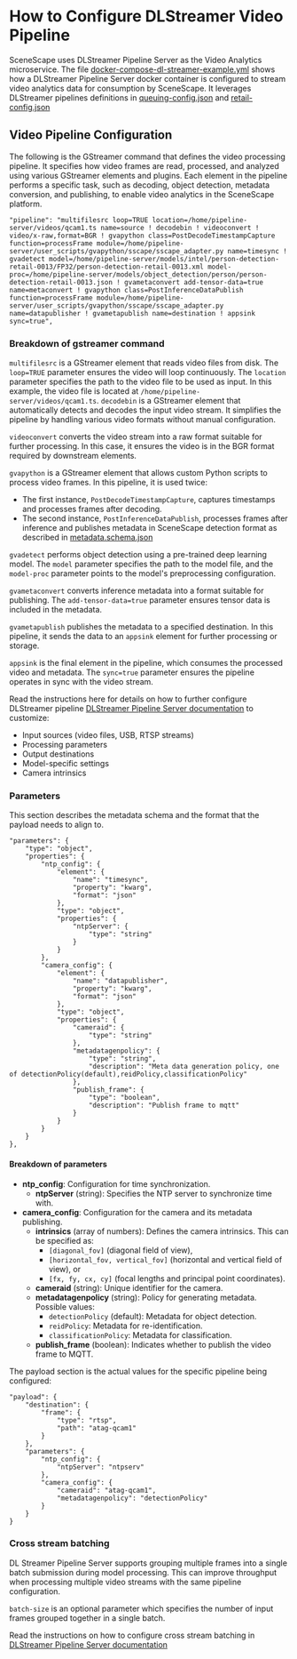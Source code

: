 # How to Configure DLStreamer Video Pipeline

SceneScape uses DLStreamer Pipeline Server as the Video Analytics microservice. The file [docker-compose-dl-streamer-example.yml](/sample_data/docker-compose-dl-streamer-example.yml) shows how a DLStreamer Pipeline Server docker container is configured to stream video analytics data for consumption by SceneScape. It leverages DLStreamer pipelines definitions in [queuing-config.json](/dlstreamer-pipeline-server/queuing-config.json) and [retail-config.json](/dlstreamer-pipeline-server/retail-config.json)

## Video Pipeline Configuration

The following is the GStreamer command that defines the video processing pipeline. It specifies how video frames are read, processed, and analyzed using various GStreamer elements and plugins. Each element in the pipeline performs a specific task, such as decoding, object detection, metadata conversion, and publishing, to enable video analytics in the SceneScape platform.

```
"pipeline": "multifilesrc loop=TRUE location=/home/pipeline-server/videos/qcam1.ts name=source ! decodebin ! videoconvert ! video/x-raw,format=BGR ! gvapython class=PostDecodeTimestampCapture function=processFrame module=/home/pipeline-server/user_scripts/gvapython/sscape/sscape_adapter.py name=timesync ! gvadetect model=/home/pipeline-server/models/intel/person-detection-retail-0013/FP32/person-detection-retail-0013.xml model-proc=/home/pipeline-server/models/object_detection/person/person-detection-retail-0013.json ! gvametaconvert add-tensor-data=true name=metaconvert ! gvapython class=PostInferenceDataPublish function=processFrame module=/home/pipeline-server/user_scripts/gvapython/sscape/sscape_adapter.py name=datapublisher ! gvametapublish name=destination ! appsink sync=true",
```

### Breakdown of gstreamer command

`multifilesrc` is a GStreamer element that reads video files from disk. The `loop=TRUE` parameter ensures the video will loop continuously. The `location` parameter specifies the path to the video file to be used as input. In this example, the video file is located at `/home/pipeline-server/videos/qcam1.ts`.
`decodebin` is a GStreamer element that automatically detects and decodes the input video stream. It simplifies the pipeline by handling various video formats without manual configuration.

`videoconvert` converts the video stream into a raw format suitable for further processing. In this case, it ensures the video is in the BGR format required by downstream elements.

`gvapython` is a GStreamer element that allows custom Python scripts to process video frames. In this pipeline, it is used twice:

- The first instance, `PostDecodeTimestampCapture`, captures timestamps and processes frames after decoding.
- The second instance, `PostInferenceDataPublish`, processes frames after inference and publishes metadata in SceneScape detection format as described in [metadata.schema.json](/controller/src/schema/metadata.schema.json)

`gvadetect` performs object detection using a pre-trained deep learning model. The `model` parameter specifies the path to the model file, and the `model-proc` parameter points to the model's preprocessing configuration.

`gvametaconvert` converts inference metadata into a format suitable for publishing. The `add-tensor-data=true` parameter ensures tensor data is included in the metadata.

`gvametapublish` publishes the metadata to a specified destination. In this pipeline, it sends the data to an `appsink` element for further processing or storage.

`appsink` is the final element in the pipeline, which consumes the processed video and metadata. The `sync=true` parameter ensures the pipeline operates in sync with the video stream.

Read the instructions here for details on how to further configure DLStreamer pipeline [DLStreamer Pipeline Server documentation](https://github.com/open-edge-platform/edge-ai-libraries/tree/main/microservices/dlstreamer-pipeline-server/docs/user-guide) to customize:

- Input sources (video files, USB, RTSP streams)
- Processing parameters
- Output destinations
- Model-specific settings
- Camera intrinsics

### Parameters

This section describes the metadata schema and the format that the payload needs to align to.

```
"parameters": {
    "type": "object",
    "properties": {
        "ntp_config": {
            "element": {
                "name": "timesync",
                "property": "kwarg",
                "format": "json"
            },
            "type": "object",
            "properties": {
                "ntpServer": {
                    "type": "string"
                }
            }
        },
        "camera_config": {
            "element": {
                "name": "datapublisher",
                "property": "kwarg",
                "format": "json"
            },
            "type": "object",
            "properties": {
                "cameraid": {
                    "type": "string"
                },
                "metadatagenpolicy": {
                    "type": "string",
                    "description": "Meta data generation policy, one of detectionPolicy(default),reidPolicy,classificationPolicy"
                },
                "publish_frame": {
                    "type": "boolean",
                    "description": "Publish frame to mqtt"
                }
            }
        }
    }
},
```

#### Breakdown of parameters

- **ntp_config**: Configuration for time synchronization.
  - **ntpServer** (string): Specifies the NTP server to synchronize time with.
- **camera_config**: Configuration for the camera and its metadata publishing.
  - **intrinsics** (array of numbers): Defines the camera intrinsics. This can be specified as:
    - `[diagonal_fov]` (diagonal field of view),
    - `[horizontal_fov, vertical_fov]` (horizontal and vertical field of view), or
    - `[fx, fy, cx, cy]` (focal lengths and principal point coordinates).
  - **cameraid** (string): Unique identifier for the camera.
  - **metadatagenpolicy** (string): Policy for generating metadata. Possible values:
    - `detectionPolicy` (default): Metadata for object detection.
    - `reidPolicy`: Metadata for re-identification.
    - `classificationPolicy`: Metadata for classification.
  - **publish_frame** (boolean): Indicates whether to publish the video frame to MQTT.

The payload section is the actual values for the specific pipeline being configured:

```
"payload": {
    "destination": {
        "frame": {
            "type": "rtsp",
            "path": "atag-qcam1"
        }
    },
    "parameters": {
        "ntp_config": {
            "ntpServer": "ntpserv"
        },
        "camera_config": {
            "cameraid": "atag-qcam1",
            "metadatagenpolicy": "detectionPolicy"
        }
    }
}
```

### Cross stream batching

DL Streamer Pipeline Server supports grouping multiple frames into a single batch submission during model processing. This can improve throughput when processing multiple video streams with the same pipeline configuration.

`batch-size` is an optional parameter which specifies the number of input frames grouped together in a single batch.

Read the instructions on how to configure cross stream batching in [DLStreamer Pipeline Server documentation](https://docs.openedgeplatform.intel.com/edge-ai-libraries/dlstreamer-pipeline-server/main/user-guide/advanced-guide/detailed_usage/how-to-advanced/cross-stream-batching.html)
